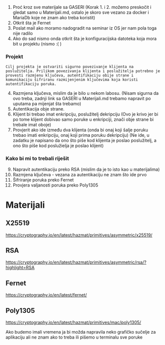 1. Proć kroz sve materijale sa GASERI (Korak 1. i 2. možemo preskočit i gledat samo u Materijali.md, ostalo je skoro sve vezano za docker i MariaDb koje ne znam ako treba koristit)
2. Otkrit šta je Fernet
2. Poslat mail ako moramo nadogradit na seminar iz OS jer nam pola toga nije radilo
3. Ako do sad nismo onda otkrit šta je konfiguracijska datoteka koja mora bit u projektu (nismo :( )

### Projekt
```
Cilj projekta je ostvariti sigurno povezivanje klijenta na poslužitelja. Prilikom povezivanja klijenta i poslužitelja potrebno je provesti razmjenu ključeva, autentifikaciju obije strane i komunikaciju šifriranu razmijenjenim ključevima koja koristi autentifikaciju poruka.
```
4. Razmjena ključeva, mislim da je bilo u nekom labosu. (Nisam sigurna da ovo treba, zadnji link sa GASERI u Materijali.md trebamo napravit po uputama pa mijenjat šta trebamo)
5. Autentikacija obje strane.
6. Klijent bi trebao imat enkripciju, poslužitelj dekripciju (Ovo je krivo jer bi po tome klijent dobivao samo poruke u enkripciji, znači obje strane bi trebale imat oboje)
7. Provjerit ako ide između dva klijenta (onda bi onaj koji šalje poruku trebao imati enkripciju, onaj koji prima poruku dekripciju) (Ne ide, u zadatku je napisano da ono što piše kod klijenta je poslao poslužitelj, a ono što piše kod poslužielja je poslao klijent)
### Kako bi mi to trebali riješit
9. Napravit autentikaciju preko RSA (mislim da je to isto kao u materijalima)
10. Razmjena ključeva - vezana za autentikaciju ne znam što ide prvo
11. Šifriranje poruka preko Fernet
12. Provjera valjanosti poruka preko Poly1305

# Materijali
## X25519
https://cryptography.io/en/latest/hazmat/primitives/asymmetric/x25519/
## RSA
https://cryptography.io/en/latest/hazmat/primitives/asymmetric/rsa/?highlight=RSA
## Fernet
https://cryptography.io/en/latest/fernet/
## Poly1305
https://cryptography.io/en/latest/hazmat/primitives/mac/poly1305/

Ako budemo imali vremena ja bi možda napravila neko grafičko sučelje za aplikaciju ali ne znam ako to treba ili pišemo u terminalu sve poruke
